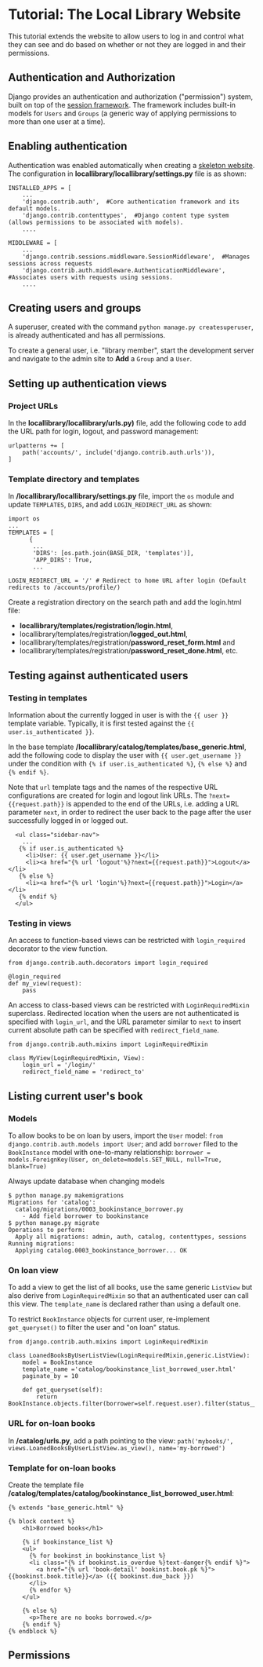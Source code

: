 # Tutorial: The Local Library Website

This tutorial extends the website to allow users to log in and control what they can see and do based on whether or not they are logged in and their permissions.

## Authentication and Authorization

Django provides an authentication and authorization ("permission") system, built on top of the [session framework](https://github.com/ornwipa/ComIT_django/blob/master/tutorial_projects/06_session_framework.md). The framework includes built-in models for `Users` and `Groups` (a generic way of applying permissions to more than one user at a time).

## Enabling authentication

Authentication was enabled automatically when creating a [skeleton website](https://github.com/ornwipa/ComIT_django/blob/master/tutorial_projects/01_skeleton_website.md). The configuration in **locallibrary/locallibrary/settings.py** file is as shown:

```
INSTALLED_APPS = [
    ...
    'django.contrib.auth',  #Core authentication framework and its default models.
    'django.contrib.contenttypes',  #Django content type system (allows permissions to be associated with models).
    ....

MIDDLEWARE = [
    ...
    'django.contrib.sessions.middleware.SessionMiddleware',  #Manages sessions across requests
    'django.contrib.auth.middleware.AuthenticationMiddleware',  #Associates users with requests using sessions.
    ....
```

## Creating users and groups

A superuser, created with the command `python manage.py createsuperuser`, is already authenticated and has all permissions.

To create a general user, i.e. "library member", start the development server and navigate to the admin site to **Add** a `Group` and a `User`.

## Setting up authentication views

### Project URLs

In the **locallibrary/locallibrary/urls.py)** file, add the following code to add the URL path for login, logout, and password management:

```
urlpatterns += [
    path('accounts/', include('django.contrib.auth.urls')),
]
```

### Template directory and templates

In **/locallibrary/locallibrary/settings.py** file, import the `os` module and update `TEMPLATES`, `DIRS`, and add `LOGIN_REDIRECT_URL` as shown:

```
import os
...
TEMPLATES = [
      {
       ...
       'DIRS': [os.path.join(BASE_DIR, 'templates')],
       'APP_DIRS': True,
       ...

LOGIN_REDIRECT_URL = '/' # Redirect to home URL after login (Default redirects to /accounts/profile/)
```

Create a registration directory on the search path and add the login.html file:
- **locallibrary/templates/registration/login.html**, 
- locallibrary/templates/registration/**logged_out.html**, 
- locallibrary/templates/registration/**password_reset_form.html** and 
- locallibrary/templates/registration/**password_reset_done.html**, etc.

## Testing against authenticated users

### Testing in templates

Information about the currently logged in user is with the `{{ user }}` template variable. Typically, it is first tested against the `{{ user.is_authenticated }}`.

In the base template **/locallibrary/catalog/templates/base_generic.html**, add the following code to display the user with `{{ user.get_username }}` under the condition with `{% if user.is_authenticated %}`, `{% else %}` and `{% endif %}`.

Note that `url` template tags and the names of the respective URL configurations are created for login and logout link URLs. The `?next={{request.path}}` is appended to the end of the URLs, i.e. adding a URL parameter `next`, in order to redirect the user back to the page after the user successfully logged in or logged out.

```
  <ul class="sidebar-nav">
    ...
   {% if user.is_authenticated %}
     <li>User: {{ user.get_username }}</li>
     <li><a href="{% url 'logout'%}?next={{request.path}}">Logout</a></li>
   {% else %}
     <li><a href="{% url 'login'%}?next={{request.path}}">Login</a></li>
   {% endif %} 
  </ul>
```

### Testing in views

An access to function-based views can be restricted with `login_required` decorator to the view function.

```
from django.contrib.auth.decorators import login_required

@login_required
def my_view(request):
    pass
```

An access to class-based views can be restricted with `LoginRequiredMixin` superclass. Redirected location when the users are not authenticated is specified with `login_url`, and the URL parameter similar to `next` to insert current absolute path can be specified with `redirect_field_name`.

```
from django.contrib.auth.mixins import LoginRequiredMixin

class MyView(LoginRequiredMixin, View):
    login_url = '/login/'
    redirect_field_name = 'redirect_to'
```

## Listing current user's book

### Models

To allow books to be on loan by users, import the `User` model: `from django.contrib.auth.models import User`; and add `borrower` filed to the `BookInstance` model with one-to-many relationship: `borrower = models.ForeignKey(User, on_delete=models.SET_NULL, null=True, blank=True)`

Always update database when changing models

```
$ python manage.py makemigrations
Migrations for 'catalog':
  catalog/migrations/0003_bookinstance_borrower.py
    - Add field borrower to bookinstance
$ python manage.py migrate
Operations to perform:
  Apply all migrations: admin, auth, catalog, contenttypes, sessions
Running migrations:
  Applying catalog.0003_bookinstance_borrower... OK
```

### On loan view

To add a view to get the list of all books, use the same generic `ListView` but also derive from `LoginRequiredMixin` so that an authenticated user can call this view. The `template_name` is declared rather than using a default one.

To restrict `BookInstance` objects for current user, re-implement `get_queryset()` to filter the user and "on loan" status.

```
from django.contrib.auth.mixins import LoginRequiredMixin

class LoanedBooksByUserListView(LoginRequiredMixin,generic.ListView):
    model = BookInstance
    template_name ='catalog/bookinstance_list_borrowed_user.html'
    paginate_by = 10

    def get_queryset(self):
        return BookInstance.objects.filter(borrower=self.request.user).filter(status__exact='o').order_by('due_back')
```

### URL for on-loan books

In **/catalog/urls.py**, add a path pointing to the view: `path('mybooks/', views.LoanedBooksByUserListView.as_view(), name='my-borrowed')`

### Template for on-loan books

Create the template file **/catalog/templates/catalog/bookinstance_list_borrowed_user.html**:
```
{% extends "base_generic.html" %}

{% block content %}
    <h1>Borrowed books</h1>

    {% if bookinstance_list %}
    <ul>
      {% for bookinst in bookinstance_list %}
      <li class="{% if bookinst.is_overdue %}text-danger{% endif %}">
        <a href="{% url 'book-detail' bookinst.book.pk %}">{{bookinst.book.title}}</a> ({{ bookinst.due_back }})
      </li>
      {% endfor %}
    </ul>

    {% else %}
      <p>There are no books borrowed.</p>
    {% endif %}
{% endblock %}
```

## Permissions

